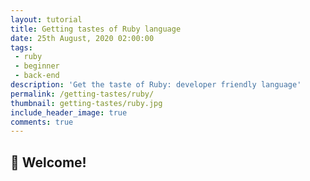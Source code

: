 ```yaml
---
layout: tutorial
title: Getting tastes of Ruby language
date: 25th August, 2020 02:00:00
tags:
 - ruby
 - beginner
 - back-end
description: 'Get the taste of Ruby: developer friendly language'
permalink: /getting-tastes/ruby/
thumbnail: getting-tastes/ruby.jpg
include_header_image: true
comments: true
---
```


## :pray: Welcome!

